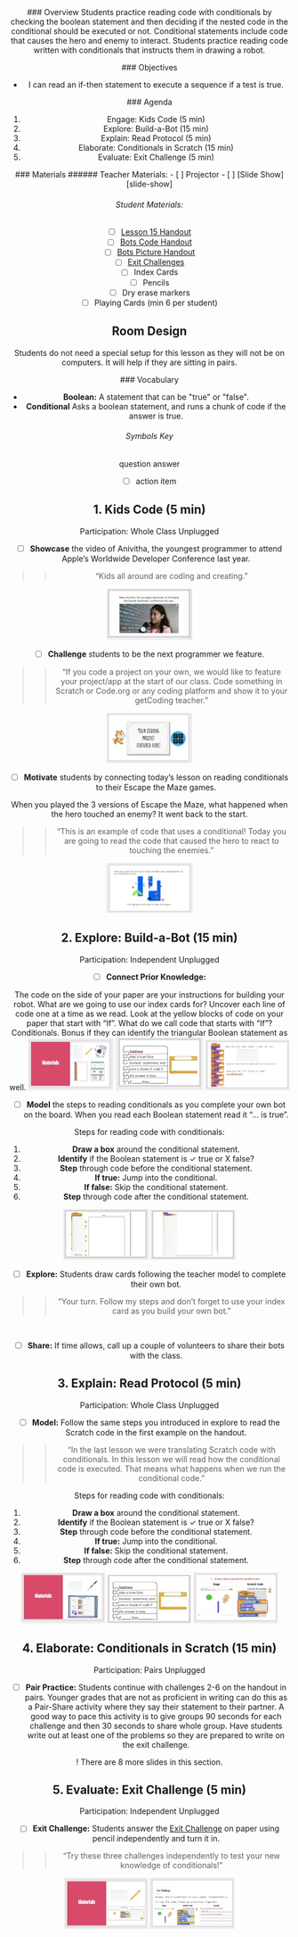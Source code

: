 <header class='header' title='Build-a-Bot' subtitle='Lesson 16'/>

<notable>
<iconp src='/icons/activity.png'>### Overview</iconp>
Students practice reading code with conditionals by checking the boolean statement and then deciding if the nested code in the conditional should be executed or not. Conditional statements include code that causes the hero and enemy to interact. Students practice reading code written with conditionals that instructs them in drawing a robot.

<iconp src='/icons/objectives.png'>### Objectives</iconp>
- I can read an if-then statement to execute a sequence if a test is true.

<iconp src='/icons/agenda.png'>### Agenda</iconp>
1. Engage: Kids Code (5 min)
1. Explore: Build-a-Bot (15 min)
1. Explain: Read Protocol (5 min)
1. Elaborate: Conditionals in Scratch (15 min)
1. Evaluate: Exit Challenge (5 min)

<note>
<iconp src='/icons/materials.png'>### Materials</iconp>
###### Teacher Materials:
- [ ] Projector
- [ ] [Slide Show][slide-show]

###### Student Materials:
- [ ] [Lesson 15 Handout][handout1]
- [ ] [Bots Code Handout][handout2]
- [ ] [Bots Picture Handout][handout3]
- [ ] [Exit Challenges][exit-challenge]
- [ ] Index Cards
- [ ] Pencils
- [ ] Dry erase markers
- [ ] Playing Cards (min 6 per student)

</note>

## Room Design
Students do not need a special setup for this lesson as they will not be on computers. It will help if they are sitting in pairs.

<note>

<iconp src='/icons/vocab.png'>### Vocabulary</iconp>

- **Boolean:** A statement that can be "true" or "false".
- **Conditional** Asks a boolean statement, and runs a chunk of code if the answer is true.

</note>

###### Symbols Key

<iconp ml='1.65em' type='question'>question</iconp>
<iconp ml='1.65em' type='answer'>answer</iconp>
- [ ] action item


<pagebreak/>

## 1. Kids Code (5 min)
Participation: Whole Class Unplugged

- [ ] **Showcase** the video of Anivitha, the youngest programmer to attend Apple’s Worldwide Developer Conference last year.

> > “Kids all around are coding and creating.”

<note>![slides-KC1](./images/KC1.jpeg)
</note>
- [ ] **Challenge** students to be the next programmer we feature.

> > “If you code a project on your own, we would like to feature your project/app at the start of our class. Code something in Scratch or Code.org or any coding platform and show it to your getCoding teacher.”

<note>![slides-KC2](./images/KC2.jpeg)
</note>
<br/>

- [ ] **Motivate** students by connecting today’s lesson on reading conditionals to their Escape the Maze games.

<iconp type="question"> When you played the 3 versions of Escape the Maze, what happened when the hero touched an enemy?</iconp>
<iconp type="answer">It went back to the start.</iconp>
> > “This is an example of code that uses a conditional! Today you are going to read the code that caused the hero to react to touching the enemies.”

<note>![slides-KC3](./images/KC3.jpeg)
</note>

## 2. Explore: Build-a-Bot (15 min)
Participation: Independent Unplugged

- [ ] **Connect Prior Knowledge:**

<iconp type="question"> The code on the side of your paper are your instructions for building your robot. What are we going to use our index cards for?</iconp>
<iconp type="answer">Uncover each line of code one at a time as we read.</iconp>
<iconp type="question"> Look at the yellow blocks of code on your paper that start with “If”. What do we call code that starts with “If”?</iconp>
<iconp type="answer">Conditionals. Bonus if they can identify the triangular Boolean statement as well.</iconp>
<note>![slides-BB1](./images/BB1.jpeg)
![slides-BB2](./images/BB2.jpeg)
![slides-BB3](./images/BB3.jpeg)
</note>
- [ ] **Model** the steps to reading conditionals as you complete your own bot on the board. When you read each Boolean statement read it “... is true”.

Steps for reading code with conditionals:
1. **Draw a box** around the conditional statement.
1. **Identify** if the Boolean statement is ✓ true or X false?
1. **Step** through code before the conditional statement.
1. **If true:** Jump into the conditional.
1. **If false:** Skip the conditional statement.
1. **Step** through code after the conditional statement.

<note>![slides-BB4](./images/BB4.jpeg)
![slides-BB5](./images/BB5.jpeg)
</note>

- [ ] **Explore:** Students draw cards following the teacher model to complete their own bot.

> > “Your turn. Follow my steps and don’t forget to use your index card as you build your own bot.”

<br/>

- [ ] **Share:** If time allows, call up a couple of volunteers to share their bots with the class.

## 3. Explain: Read Protocol (5 min)
Participation: Whole Class Unplugged

- [ ] **Model:** Follow the same steps you introduced in explore to read the Scratch code in the first example on the handout.

> > “In the last lesson we were translating Scratch code with conditionals. In this lesson we will read how the conditional code is executed. That means what happens when we run the conditional code.”

Steps for reading code with conditionals:
1. **Draw a box** around the conditional statement.
1. **Identify** if the Boolean statement is ✓ true or X false?
1. **Step** through code before the conditional statement.
1. **If true:** Jump into the conditional.
1. **If false:** Skip the conditional statement.
1. **Step** through code after the conditional statement.

<note>![slides-conditionals1](./images/Conditionals1.jpeg)
![slides-conditionals2](./images/Conditionals2.jpeg)
![slides-conditionals3](./images/Conditionals3.jpeg)
</note>

## 4. Elaborate: Conditionals in Scratch (15 min)
Participation: Pairs Unplugged

- [ ] **Pair Practice:** Students continue with challenges 2-6 on the handout in pairs. Younger grades that are not as proficient in writing can do this as a Pair-Share activity where they say their statement to their partner. A good way to pace this activity is to give groups 90 seconds for each challenge and then 30 seconds to share whole group. Have students write out at least one of the problems so they are prepared to write on the exit challenge.

<note>!
There are 8 more slides in this section.
</note>

## 5. Evaluate: Exit Challenge (5 min)
Participation: Independent Unplugged

- [ ] **Exit Challenge:** Students answer the [Exit Challenge][exit-challenge] on paper using pencil independently and turn it in.

> > “Try these three challenges independently to test your new knowledge of conditionals!”

<note>![slides-EC1](./images/EC1.jpeg)
![slides-EC2](./images/EC2.jpeg)
</note>

</notable>

[handout1]: https://docs.google.com/document/d/1fSpf8pCcVZ0IOAqMHoqblKPumZ1YzYSHaOhpN-_yHrU/edit?usp=sharing
[handout2]: https://drive.google.com/file/d/0B2wBzr9vcXjPQmdYWE1BZ2dTN2M/view?usp=sharing
[handout3]: https://drive.google.com/file/d/0B48_2vIyABiobmdhS2wxWjctSGs/view?usp=sharing
[exit-challenge]: https://docs.google.com/document/d/17CoW2GSrtILlClHWW7BEO2LIaL7V3PUfHG7T1V2UmOc/edit?usp=sharing
[slide-show]: https://docs.google.com/presentation/d/1iyrvTfBPOIJBptvhT4CYhAbtus-xAybmmpDaX4NL6go/edit?usp=sharing
